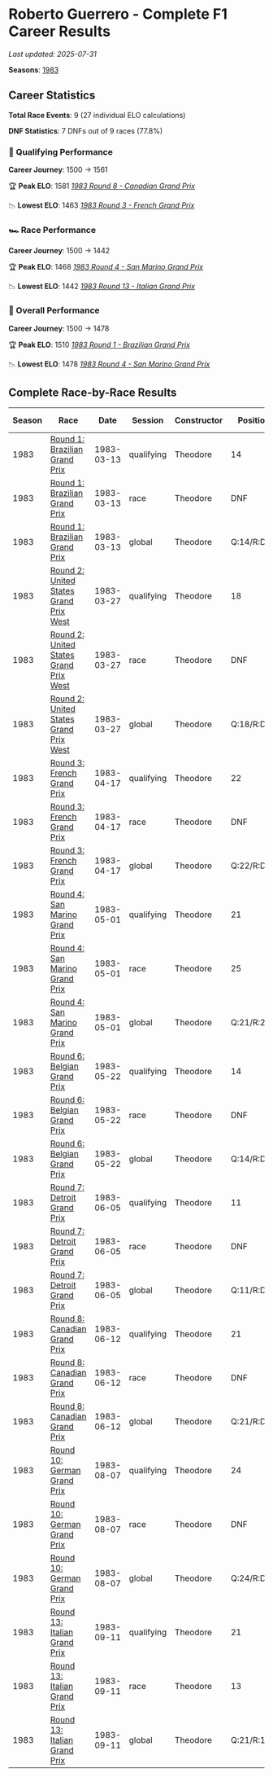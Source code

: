 # Roberto Guerrero - Complete F1 Career Results

*Last updated: 2025-07-31*

**Seasons**: [1983](../seasons/1983-season-report)

## Career Statistics

**Total Race Events**: 9 (27 individual ELO calculations)

**DNF Statistics**: 7 DNFs out of 9 races (77.8%)

### 🏁 Qualifying Performance
**Career Journey**: 1500 → 1561

🏆 **Peak ELO**: 1581
   *[1983 Round 8 - Canadian Grand Prix](../seasons/1983-season-report#round-8-canadian-grand-prix)*

📉 **Lowest ELO**: 1463
   *[1983 Round 3 - French Grand Prix](../seasons/1983-season-report#round-3-french-grand-prix)*

### 🏎️ Race Performance
**Career Journey**: 1500 → 1442

🏆 **Peak ELO**: 1468
   *[1983 Round 4 - San Marino Grand Prix](../seasons/1983-season-report#round-4-san-marino-grand-prix)*

📉 **Lowest ELO**: 1442
   *[1983 Round 13 - Italian Grand Prix](../seasons/1983-season-report#round-13-italian-grand-prix)*

### 🌟 Overall Performance
**Career Journey**: 1500 → 1478

🏆 **Peak ELO**: 1510
   *[1983 Round 1 - Brazilian Grand Prix](../seasons/1983-season-report#round-1-brazilian-grand-prix)*

📉 **Lowest ELO**: 1478
   *[1983 Round 4 - San Marino Grand Prix](../seasons/1983-season-report#round-4-san-marino-grand-prix)*


## Complete Race-by-Race Results

| Season | Race | Date | Session | Constructor | Position | Starting ELO | ELO Change | Final ELO | Teammate |
|--------|------|------|---------|-------------|----------|--------------|------------|-----------|----------|
| 1983 | [Round 1: Brazilian Grand Prix](../seasons/1983-season-report#round-1-brazilian-grand-prix) | 1983-03-13 | qualifying | Theodore | 14 | 1500 | +32 | 1532 | [Johnny Cecotto](johnny-cecotto) |
| 1983 | [Round 1: Brazilian Grand Prix](../seasons/1983-season-report#round-1-brazilian-grand-prix) | 1983-03-13 | race | Theodore | DNF | 1500 | N/A | 1500 | [Johnny Cecotto](johnny-cecotto) |
| 1983 | [Round 1: Brazilian Grand Prix](../seasons/1983-season-report#round-1-brazilian-grand-prix) | 1983-03-13 | global | Theodore | Q:14/R:DNF | 1500 | +10 | 1510 | [Johnny Cecotto](johnny-cecotto) |
| 1983 | [Round 2: United States Grand Prix West](../seasons/1983-season-report#round-2-united-states-grand-prix-west) | 1983-03-27 | qualifying | Theodore | 18 | 1532 | -38 | 1494 | [Johnny Cecotto](johnny-cecotto) |
| 1983 | [Round 2: United States Grand Prix West](../seasons/1983-season-report#round-2-united-states-grand-prix-west) | 1983-03-27 | race | Theodore | DNF | 1500 | N/A | 1500 | [Johnny Cecotto](johnny-cecotto) |
| 1983 | [Round 2: United States Grand Prix West](../seasons/1983-season-report#round-2-united-states-grand-prix-west) | 1983-03-27 | global | Theodore | Q:18/R:DNF | 1510 | -11 | 1498 | [Johnny Cecotto](johnny-cecotto) |
| 1983 | [Round 3: French Grand Prix](../seasons/1983-season-report#round-3-french-grand-prix) | 1983-04-17 | qualifying | Theodore | 22 | 1494 | -31 | 1463 | [Johnny Cecotto](johnny-cecotto) |
| 1983 | [Round 3: French Grand Prix](../seasons/1983-season-report#round-3-french-grand-prix) | 1983-04-17 | race | Theodore | DNF | 1500 | N/A | 1500 | [Johnny Cecotto](johnny-cecotto) |
| 1983 | [Round 3: French Grand Prix](../seasons/1983-season-report#round-3-french-grand-prix) | 1983-04-17 | global | Theodore | Q:22/R:DNF | 1498 | -9 | 1489 | [Johnny Cecotto](johnny-cecotto) |
| 1983 | [Round 4: San Marino Grand Prix](../seasons/1983-season-report#round-4-san-marino-grand-prix) | 1983-05-01 | qualifying | Theodore | 21 | 1463 | +39 | 1502 | [Johnny Cecotto](johnny-cecotto) |
| 1983 | [Round 4: San Marino Grand Prix](../seasons/1983-season-report#round-4-san-marino-grand-prix) | 1983-05-01 | race | Theodore | 25 | 1500 | -32 | 1468 | [Johnny Cecotto](johnny-cecotto) |
| 1983 | [Round 4: San Marino Grand Prix](../seasons/1983-season-report#round-4-san-marino-grand-prix) | 1983-05-01 | global | Theodore | Q:21/R:25 | 1489 | -11 | 1478 | [Johnny Cecotto](johnny-cecotto) |
| 1983 | [Round 6: Belgian Grand Prix](../seasons/1983-season-report#round-6-belgian-grand-prix) | 1983-05-22 | qualifying | Theodore | 14 | 1502 | +32 | 1534 | [Johnny Cecotto](johnny-cecotto) |
| 1983 | [Round 6: Belgian Grand Prix](../seasons/1983-season-report#round-6-belgian-grand-prix) | 1983-05-22 | race | Theodore | DNF | 1468 | N/A | 1468 | [Johnny Cecotto](johnny-cecotto) |
| 1983 | [Round 6: Belgian Grand Prix](../seasons/1983-season-report#round-6-belgian-grand-prix) | 1983-05-22 | global | Theodore | Q:14/R:DNF | 1478 | +10 | 1488 | [Johnny Cecotto](johnny-cecotto) |
| 1983 | [Round 7: Detroit Grand Prix](../seasons/1983-season-report#round-7-detroit-grand-prix) | 1983-06-05 | qualifying | Theodore | 11 | 1534 | +26 | 1559 | [Johnny Cecotto](johnny-cecotto) |
| 1983 | [Round 7: Detroit Grand Prix](../seasons/1983-season-report#round-7-detroit-grand-prix) | 1983-06-05 | race | Theodore | DNF | 1468 | N/A | 1468 | [Johnny Cecotto](johnny-cecotto) |
| 1983 | [Round 7: Detroit Grand Prix](../seasons/1983-season-report#round-7-detroit-grand-prix) | 1983-06-05 | global | Theodore | Q:11/R:DNF | 1488 | +8 | 1496 | [Johnny Cecotto](johnny-cecotto) |
| 1983 | [Round 8: Canadian Grand Prix](../seasons/1983-season-report#round-8-canadian-grand-prix) | 1983-06-12 | qualifying | Theodore | 21 | 1559 | +21 | 1581 | [Johnny Cecotto](johnny-cecotto) |
| 1983 | [Round 8: Canadian Grand Prix](../seasons/1983-season-report#round-8-canadian-grand-prix) | 1983-06-12 | race | Theodore | DNF | 1468 | N/A | 1468 | [Johnny Cecotto](johnny-cecotto) |
| 1983 | [Round 8: Canadian Grand Prix](../seasons/1983-season-report#round-8-canadian-grand-prix) | 1983-06-12 | global | Theodore | Q:21/R:DNF | 1496 | +6 | 1502 | [Johnny Cecotto](johnny-cecotto) |
| 1983 | [Round 10: German Grand Prix](../seasons/1983-season-report#round-10-german-grand-prix) | 1983-08-07 | qualifying | Theodore | 24 | 1581 | -46 | 1535 | [Johnny Cecotto](johnny-cecotto) |
| 1983 | [Round 10: German Grand Prix](../seasons/1983-season-report#round-10-german-grand-prix) | 1983-08-07 | race | Theodore | DNF | 1468 | N/A | 1468 | [Johnny Cecotto](johnny-cecotto) |
| 1983 | [Round 10: German Grand Prix](../seasons/1983-season-report#round-10-german-grand-prix) | 1983-08-07 | global | Theodore | Q:24/R:DNF | 1502 | -14 | 1488 | [Johnny Cecotto](johnny-cecotto) |
| 1983 | [Round 13: Italian Grand Prix](../seasons/1983-season-report#round-13-italian-grand-prix) | 1983-09-11 | qualifying | Theodore | 21 | 1535 | +26 | 1561 | [Johnny Cecotto](johnny-cecotto) |
| 1983 | [Round 13: Italian Grand Prix](../seasons/1983-season-report#round-13-italian-grand-prix) | 1983-09-11 | race | Theodore | 13 | 1468 | -26 | 1442 | [Johnny Cecotto](johnny-cecotto) |
| 1983 | [Round 13: Italian Grand Prix](../seasons/1983-season-report#round-13-italian-grand-prix) | 1983-09-11 | global | Theodore | Q:21/R:13 | 1488 | -10 | 1478 | [Johnny Cecotto](johnny-cecotto) |
